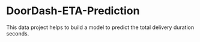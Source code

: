 # DoorDash-ETA-Prediction
This data project helps to build a model to predict the total delivery duration seconds.
